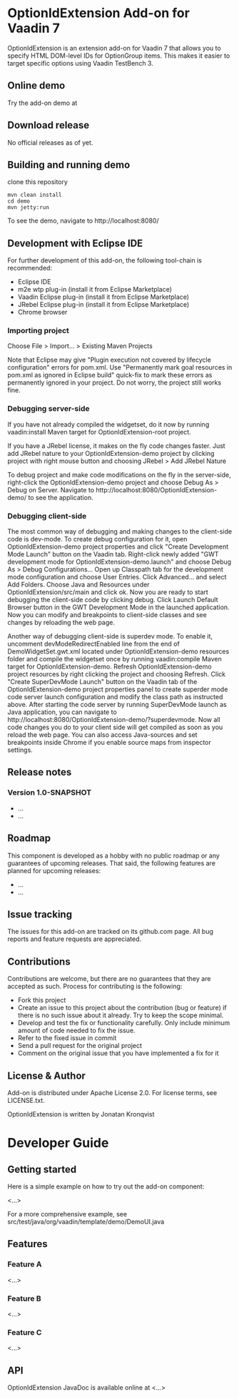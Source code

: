 # OptionIdExtension Add-on for Vaadin 7

OptionIdExtension is an extension add-on for Vaadin 7 that allows you to specify
HTML DOM-level IDs for OptionGroup items. This makes it easier to target specific
options using Vaadin TestBench 3.

## Online demo

Try the add-on demo at <TODO>

## Download release

No official releases as of yet.

## Building and running demo

clone this repository

    mvn clean install
    cd demo
    mvn jetty:run

To see the demo, navigate to http://localhost:8080/

## Development with Eclipse IDE

For further development of this add-on, the following tool-chain is recommended:
 - Eclipse IDE
 - m2e wtp plug-in (install it from Eclipse Marketplace)
 - Vaadin Eclipse plug-in (install it from Eclipse Marketplace)
 - JRebel Eclipse plug-in (install it from Eclipse Marketplace)
 - Chrome browser

### Importing project

Choose File > Import... > Existing Maven Projects

Note that Eclipse may give "Plugin execution not covered by lifecycle configuration" errors for pom.xml. Use "Permanently mark goal resources in pom.xml as ignored in Eclipse build" quick-fix to mark these errors as permanently ignored in your project. Do not worry, the project still works fine. 

### Debugging server-side

If you have not already compiled the widgetset, do it now by running vaadin:install Maven target for OptionIdExtension-root project.

If you have a JRebel license, it makes on the fly code changes faster. Just add JRebel nature to your OptionIdExtension-demo project by clicking project with right mouse button and choosing JRebel > Add JRebel Nature

To debug project and make code modifications on the fly in the server-side, right-click the OptionIdExtension-demo project and choose Debug As > Debug on Server. Navigate to http://localhost:8080/OptionIdExtension-demo/ to see the application.

### Debugging client-side

The most common way of debugging and making changes to the client-side code is dev-mode. To create debug configuration for it, open OptionIdExtension-demo project properties and click "Create Development Mode Launch" button on the Vaadin tab. Right-click newly added "GWT development mode for OptionIdExtension-demo.launch" and choose Debug As > Debug Configurations... Open up Classpath tab for the development mode configuration and choose User Entries. Click Advanced... and select Add Folders. Choose Java and Resources under OptionIdExtension/src/main and click ok. Now you are ready to start debugging the client-side code by clicking debug. Click Launch Default Browser button in the GWT Development Mode in the launched application. Now you can modify and breakpoints to client-side classes and see changes by reloading the web page. 

Another way of debugging client-side is superdev mode. To enable it, uncomment devModeRedirectEnabled line from the end of DemoWidgetSet.gwt.xml located under OptionIdExtension-demo resources folder and compile the widgetset once by running vaadin:compile Maven target for OptionIdExtension-demo. Refresh OptionIdExtension-demo project resources by right clicking the project and choosing Refresh. Click "Create SuperDevMode Launch" button on the Vaadin tab of the OptionIdExtension-demo project properties panel to create superder mode code server launch configuration and modify the class path as instructed above. After starting the code server by running SuperDevMode launch as Java application, you can navigate to http://localhost:8080/OptionIdExtension-demo/?superdevmode. Now all code changes you do to your client side will get compiled as soon as you reload the web page. You can also access Java-sources and set breakpoints inside Chrome if you enable source maps from inspector settings. 

 
## Release notes

### Version 1.0-SNAPSHOT
- ...
- ...

## Roadmap

This component is developed as a hobby with no public roadmap or any guarantees of upcoming releases. That said, the following features are planned for upcoming releases:
- ...
- ...

## Issue tracking

The issues for this add-on are tracked on its github.com page. All bug reports and feature requests are appreciated. 

## Contributions

Contributions are welcome, but there are no guarantees that they are accepted as such. Process for contributing is the following:
- Fork this project
- Create an issue to this project about the contribution (bug or feature) if there is no such issue about it already. Try to keep the scope minimal.
- Develop and test the fix or functionality carefully. Only include minimum amount of code needed to fix the issue.
- Refer to the fixed issue in commit
- Send a pull request for the original project
- Comment on the original issue that you have implemented a fix for it

## License & Author

Add-on is distributed under Apache License 2.0. For license terms, see LICENSE.txt.

OptionIdExtension is written by Jonatan Kronqvist

# Developer Guide

## Getting started

Here is a simple example on how to try out the add-on component:

<...>

For a more comprehensive example, see src/test/java/org/vaadin/template/demo/DemoUI.java

## Features

### Feature A

<...>

### Feature B

<...>

### Feature C

<...>

## API

OptionIdExtension JavaDoc is available online at <...>